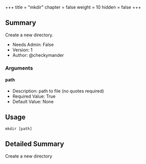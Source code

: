 +++
title = "mkdir"
chapter = false
weight = 10
hidden = false
+++

## Summary
Create a new directory.
  
- Needs Admin: False  
- Version: 1  
- Author: @checkymander  

### Arguments

#### path

- Description: path to file (no quotes required)  
- Required Value: True  
- Default Value: None  

## Usage

```
mkdir [path]
```


## Detailed Summary

Create a new directory